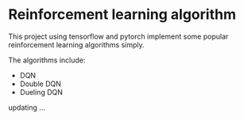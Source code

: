 # Reinforcement learning algorithm 

This project using tensorflow and pytorch implement some popular reinforcement learning algorithms simply.

The algorithms include:

- DQN
- Double DQN
- Dueling DQN

updating ...


